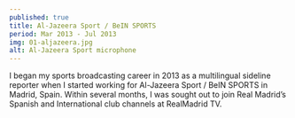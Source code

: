 ```yaml
---
published: true
title: Al-Jazeera Sport / BeIN SPORTS
period: Mar 2013 - Jul 2013
img: 01-aljazeera.jpg
alt: Al-Jazeera Sport microphone
---
```

I began my sports broadcasting career in 2013 as a multilingual sideline reporter when I started working for Al-Jazeera Sport / BeIN SPORTS in Madrid, Spain. Within several months, I was sought out to join Real Madrid’s Spanish and International club channels at RealMadrid TV.